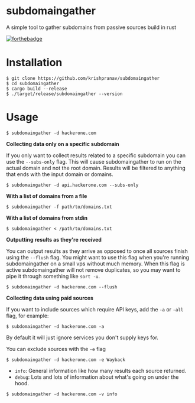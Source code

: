 # subdomaingather
A simple tool to gather subdomains from passive sources build in rust

[![forthebadge](https://forthebadge.com/images/badges/made-with-rust.svg)](https://forthebadge.com)


# Installation
```
$ git clone https://github.com/krishpranav/subdomaingather
$ cd subdomaingather
$ cargo build --release
$ ./target/release/subdomaingather --version
```

# Usage
```
$ subdomaingather -d hackerone.com
```

**Collecting data only on a specific subdomain**

If you only want to collect results related to a specific subdomain you can use
the `--subs-only` flag. This will cause subdomaingather to run on the actual domain and not
the root domain. Results will be filtered to anything that ends with the input
domain or domains.
```
$ subdomaingather -d api.hackerone.com --subs-only
```

**With a list of domains from a file**

```
$ subdomaingather -f path/to/domains.txt
```

**With a list of domains from stdin**

```
$ subdomaingather < /path/to/domains.txt
```

**Outputting results as they're received**

You can output results as they arrive as opposed to once all sources finish using
the `--flush` flag. You might want to use this flag when you're running subdomaingather on a
small vps without much memory. When this flag is active subdomaingather will not remove duplicates,
so you may want to pipe it through something like `sort -u`.
```
$ subdomaingather -d hackerone.com --flush
```

**Collecting data using paid sources**

If you want to include sources which require API keys, add the `-a` or `-all` flag, for example:
```
$ subdomaingather -d hackerone.com -a
``` 
By default it will just ignore services you don't supply keys for.

You can exclude sources with the `-e` flag
```
$ subdomaingather -d hackerone.com -e Wayback
```

* `info`: General information like how many results each source returned.
* `debug`: Lots and lots of information about what's going on under the hood.
```
$ subdomaingather -d hackerone.com -v info
```
